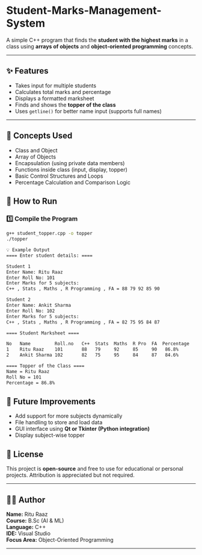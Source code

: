 # Student-Marks-Management-System

A simple C++ program that finds the **student with the highest marks** in a class using **arrays of objects** and **object-oriented programming** concepts.

---

## ✨ Features

- Takes input for multiple students  
- Calculates total marks and percentage  
- Displays a formatted marksheet  
- Finds and shows the **topper of the class**  
- Uses `getline()` for better name input (supports full names)

---

## 📘 Concepts Used

- Class and Object  
- Array of Objects  
- Encapsulation (using private data members)  
- Functions inside class (input, display, topper)  
- Basic Control Structures and Loops  
- Percentage Calculation and Comparison Logic  


## 🚀 How to Run

### 1️⃣ Compile the Program
```bash
g++ student_topper.cpp -o topper
./topper

💡 Example Output
==== Enter student details: ====

Student 1
Enter Name: Ritu Raaz
Enter Roll No: 101
Enter Marks for 5 subjects: 
C++ , Stats , Maths , R Programming , FA = 88 79 92 85 90

Student 2
Enter Name: Ankit Sharma
Enter Roll No: 102
Enter Marks for 5 subjects: 
C++ , Stats , Maths , R Programming , FA = 82 75 95 84 87

==== Student Marksheet ====

No   Name         Roll.no   C++  Stats  Maths  R Pro  FA  Percentage
1    Ritu Raaz    101       88   79     92     85     90   86.8%
2    Ankit Sharma 102       82   75     95     84     87   84.6%

==== Topper of the Class ====
Name = Ritu Raaz  
Roll No = 101  
Percentage = 86.8%
```
## 🔧 Future Improvements

- Add support for more subjects dynamically
- File handling to store and load data
- GUI interface using **Qt or Tkinter (Python integration)**
- Display subject-wise topper

## 🪪 License

This project is **open-source** and free to use for educational or personal projects.
Attribution is appreciated but not required.

---

## 🧑‍💻 Author

**Name:** Ritu Raaz  
**Course:** B.Sc (AI & ML)  
**Language:** C++  
**IDE:** Visual Studio  
**Focus Area:** Object-Oriented Programming  

---
